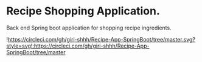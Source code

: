 # Recipe Shopping Application.
Back end Spring boot application for shopping recipe ingredients.

!https://circleci.com/gh/giri-shhh/Recipe-App-SpringBoot/tree/master.svg?style=svg!:https://circleci.com/gh/giri-shhh/Recipe-App-SpringBoot/tree/master
